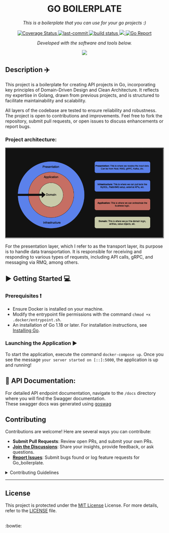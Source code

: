 <p align="center">
    <h1 align="center">GO BOILERPLATE</h1>
</p>
<p align="center">
    <em>
    This is a boilerplate that you can use for your go projects :)
    </em>
</p>
<p align="center">
    <a href='https://coveralls.io/github/diegoclair/go_boilerplate?branch=main'>
     <img src='https://coveralls.io/repos/github/diegoclair/go_boilerplate/badge.svg?branch=main' alt='Coverage Status' />
    </a>
    <a href='https://github.com/diegoclair/go_boilerplate/commits/main'>
	 <img src="https://img.shields.io/github/last-commit/diegoclair/go_boilerplate?style=flat&logo=git&logoColor=white&color=0080ff" alt="last-commit">
    </a>
	<a href="https://github.com/diegoclair/go_boilerplate/actions">
     <img src="https://github.com/diegoclair/go_boilerplate/actions/workflows/ci.yaml/badge.svg" alt="build status">
    </a>
    <a href="https://opensource.org/licenses/MIT">
     <img src="https://img.shields.io/badge/License-MIT-yellow.svg" />
    </a>
	<a href='https://goreportcard.com/badge/github.com/diegoclair/go_boilerplate'>
     <img src='https://goreportcard.com/badge/github.com/diegoclair/go_boilerplate' alt='Go Report'/>
    </a>
<p>
<p align="center">
		<em>Developed with the software and tools below.</em>
</p>
<p align="center">
    <img src="https://skillicons.dev/icons?i=githubactions,mysql,go,docker" >
</p>
  
## Description ✈️
This project is a boilerplate for creating API projects in Go, incorporating key principles of Domain-Driven Design and Clean Architecture. It reflects my expertise in Golang, drawn from previous projects, and is structured to facilitate maintainability and scalability.

All layers of the codebase are tested to ensure reliability and robustness. The project is open to contributions and improvements. Feel free to fork the repository, submit pull requests, or open issues to discuss enhancements or report bugs.
  
### Project architecture:
<div align="center">
    <img src='./.github/assets/architecture.png' />
</div>

For the presentation layer, which I refer to as the transport layer, its purpose is to handle data transportation. It is responsible for receiving and responding to various types of requests, including API calls, gRPC, and messaging via RMQ, among others.

##  ▶️ Getting Started 💻

### Prerequisites ❗
* Ensure Docker is installed on your machine.
* Modify the entrypoint file permissions with the command `chmod +x .docker/entrypoint.sh`.
* An installation of Go 1.18 or later. For installation instructions, see [Installing Go](https://go.dev/doc/install).

### Launching the Application  ▶️
To start the application, execute the command `docker-compose up`. Once you see the message `your server started on [::]:5000`, the application is up and running!

## 📝 API Documentation:
For detailed API endpoint documentation, navigate to the `/docs` directory where you will find the Swagger documentation.  
These swagger docs was generated using [goswag](https://github.com/diegoclair/goswag)


##  Contributing

Contributions are welcome! Here are several ways you can contribute:

- **Submit Pull Requests**: Review open PRs, and submit your own PRs.
- **[Join the Discussions](https://github.com/diegoclair/go_boilerplate/discussions)**: Share your insights, provide feedback, or ask questions.
- **[Report Issues](https://github.com/diegoclair/go_boilerplate/issues)**: Submit bugs found or log feature requests for Go_boilerplate.

<details closed>
    <summary>Contributing Guidelines</summary>

1. **Fork the Repository**: Start by forking the project repository to your GitHub account.
2. **Clone Locally**: Clone the forked repository to your local machine using a Git client.
   ```sh
   git clone https://github.com/<your_username>/go_boilerplate
   ```
3. **Create a New Branch**: Always work on a new branch, giving it a descriptive name.
   ```sh
   git checkout -b new-feature-x
   ```
4. **Make Your Changes**: Develop and test your changes locally.
5. **Commit Your Changes**: Commit with a clear message describing your updates.
   ```sh
   git commit -m 'Implemented new feature x.'
   ```
6. **Push to GitHub**: Push the changes to your forked repository.
   ```sh
   git push origin new-feature-x
   ```
7. **Submit a Pull Request**: Create a PR against the original project repository. Clearly describe the changes and their motivations.

Once your PR is reviewed and approved, it will be merged into the main branch.

</details>  

---

##  License

This project is protected under the [MIT License](https://choosealicense.com/licenses/mit/) License. For more details, refer to the [LICENSE](./LICENSE) file.

<br>
:bowtie:
